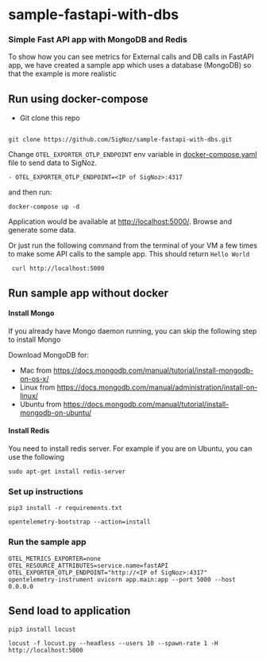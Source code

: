 # sample-fastapi-with-dbs

### Simple Fast API app with MongoDB and Redis


To show how you can see metrics for External calls and DB calls in FastAPI app, we have created a sample app which uses a database (MongoDB) so that the example is more realistic

## Run using docker-compose
- Git clone this repo
```

git clone https://github.com/SigNoz/sample-fastapi-with-dbs.git

```
Change `OTEL_EXPORTER_OTLP_ENDPOINT` env variable in [docker-compose.yaml](https://github.com/SigNoz/sample-fastapi-with-dbs/blob/main/docker-compose.yaml#L13) file to send data to SigNoz.
```
- OTEL_EXPORTER_OTLP_ENDPOINT=<IP of SigNoz>:4317
```


and then run:
```
docker-compose up -d
```

Application would be available at [http://localhost:5000/](http://localhost:5000/). Browse and generate some data.

Or just run the following command from the terminal of your VM a few times to make some API calls to the sample app. This should return `Hello World` 


```
 curl http://localhost:5000  
```

## Run sample app without docker

#### Install Mongo

If you already have Mongo daemon running, you can skip the following step to install Mongo

Download MongoDB for:
- Mac from https://docs.mongodb.com/manual/tutorial/install-mongodb-on-os-x/
- Linux from https://docs.mongodb.com/manual/administration/install-on-linux/
- Ubuntu from https://docs.mongodb.com/manual/tutorial/install-mongodb-on-ubuntu/

#### Install Redis

You need to install redis server. For example if you are on Ubuntu, you can use the following
```
sudo apt-get install redis-server
```

### Set up instructions

```
pip3 install -r requirements.txt
```

```
opentelemetry-bootstrap --action=install
```

### Run the sample app

```
OTEL_METRICS_EXPORTER=none OTEL_RESOURCE_ATTRIBUTES=service.name=fastAPI OTEL_EXPORTER_OTLP_ENDPOINT="http://<IP of SigNoz>:4317" opentelemetry-instrument uvicorn app.main:app --port 5000 --host 0.0.0.0
```

## Send load to application

```
pip3 install locust
```
```
locust -f locust.py --headless --users 10 --spawn-rate 1 -H http://localhost:5000
```
